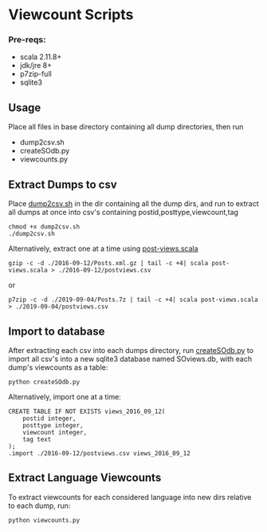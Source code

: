 # Viewcount Scripts

### Pre-reqs:
* scala 2.11.8+
* jdk/jre 8+
* p7zip-full
* sqlite3

## Usage

Place all files in base directory containing all dump directories, then run
* dump2csv.sh
* createSOdb.py
* viewcounts.py

## Extract Dumps to csv

Place [dump2csv.sh](./dump2csv.sh) in the dir containing all the dump dirs, and run to extract all dumps at once into csv's containing postid,posttype,viewcount,tag
```
chmod +x dump2csv.sh
./dump2csv.sh
```

Alternatively, extract one at a time using [post-views.scala](./post-views.scala)
```
gzip -c -d ./2016-09-12/Posts.xml.gz | tail -c +4| scala post-views.scala > ./2016-09-12/postviews.csv
```
or
```
p7zip -c -d ./2019-09-04/Posts.7z | tail -c +4| scala post-views.scala > ./2019-09-04/postviews.csv
```


## Import to database

After extracting each csv into each dumps directory, run [createSOdb.py](createSOdb.py) to import all csv's into a new sqlite3 database named SOviews.db, with each dump's viewcounts as a table:
```
python createSOdb.py
```

Alternatively, import one at a time:
```
CREATE TABLE IF NOT EXISTS views_2016_09_12(
    postid integer, 
    posttype integer, 
    viewcount integer, 
    tag text
);
.import ./2016-09-12/postviews.csv views_2016_09_12
```


## Extract Language Viewcounts

To extract viewcounts for each considered language into new dirs relative to each dump, run:
```
python viewcounts.py
```